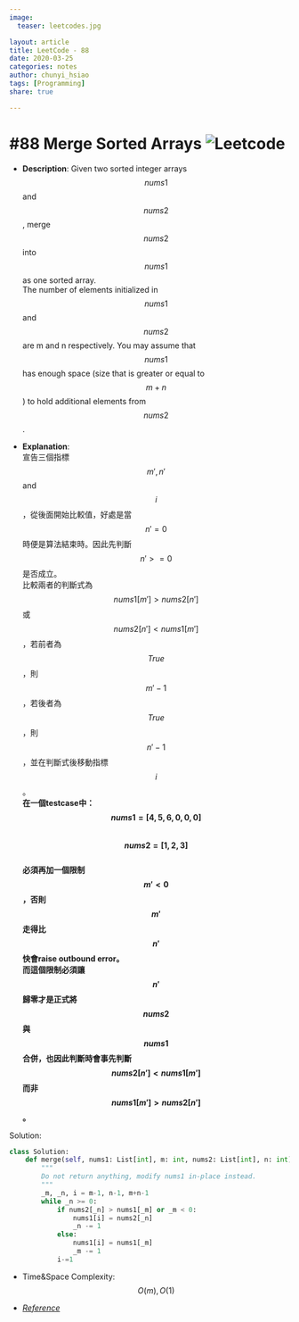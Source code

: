 ```yaml
---
image:
  teaser: leetcodes.jpg

layout: article
title: LeetCode - 88
date: 2020-03-25
categories: notes
author: chunyi_hsiao
tags: [Programming]
share: true

---
```

# #88 Merge Sorted Arrays ![Leetcode](https://img.shields.io/badge/Easy-Leetcode-green.svg)

- **Description**: Given two sorted integer arrays $$nums1$$ and $$nums2$$, merge $$nums2$$ into $$nums1$$ as one sorted array.   
The number of elements initialized in $$nums1$$ and $$nums2$$ are m and n respectively.
You may assume that $$nums1$$ has enough space (size that is greater or equal to $$m + n$$) to hold additional elements from $$nums2$$.  

- **Explanation**:  
宣告三個指標$$m', n'$$ and $$i$$，從後面開始比較值，好處是當$$n'=0$$時便是算法結束時。因此先判斷$$n'>=0$$是否成立。  
比較兩者的判斷式為 $$nums1[m'] > nums2[n']$$ 或 $$nums2[n'] < nums1[m']$$，若前者為$$True$$，則$$m'-1$$，若後者為$$True$$，則$$n'-1$$，並在判斷式後移動指標$$i$$。  
**在一個testcase中：  
  $$nums1 = [4,5,6,0,0,0]$$  
  $$nums2 = [1,2,3]$$  
  必須再加一個限制$$m' < 0$$，否則$$m'$$走得比 $$n'$$快會raise outbound error。  
而這個限制必須讓$$n'$$歸零才是正式將 $$nums2$$ 與 $$nums1$$ 合併，也因此判斷時會事先判斷 $$nums2[n'] < nums1[m']$$ 而非 $$nums1[m'] > nums2[n']$$。**

Solution:

```python
class Solution:
    def merge(self, nums1: List[int], m: int, nums2: List[int], n: int) -> None:
        """
        Do not return anything, modify nums1 in-place instead.
        """
        _m, _n, i = m-1, n-1, m+n-1
        while _n >= 0:
            if nums2[_n] > nums1[_m] or _m < 0:
                nums1[i] = nums2[_n]
                _n -= 1
            else:
                nums1[i] = nums1[_m]
                _m -= 1
            i-=1
```
- Time&Space Complexity: $$O(m), O(1)$$

- *[Reference](https://leetcode.com/explore/featured/card/top-interview-questions-easy/96/sorting-and-searching/587/discuss/29522/This-is-my-AC-code-may-help-you)*
